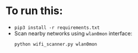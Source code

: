 # To run this:
- `pip3 install -r requirements.txt`
- Scan nearby networks using `wlan0mon` interface:
    ```
    python wifi_scanner.py wlan0mon
    ```
